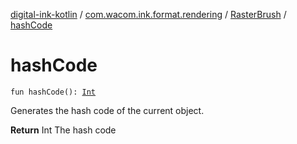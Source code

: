 [digital-ink-kotlin](../../index.md) / [com.wacom.ink.format.rendering](../index.md) / [RasterBrush](index.md) / [hashCode](./hash-code.md)

# hashCode

`fun hashCode(): `[`Int`](https://kotlinlang.org/api/latest/jvm/stdlib/kotlin/-int/index.html)

Generates the hash code of the current object.

**Return**
Int The hash code

